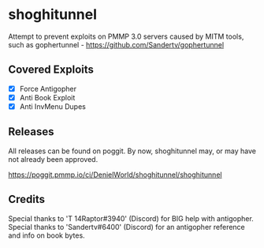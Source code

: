 # shoghitunnel
 Attempt to prevent exploits on PMMP 3.0 servers 
 caused by MITM tools, such as gophertunnel - 
 https://github.com/Sandertv/gophertunnel
 ## Covered Exploits
 - [x] Force Antigopher
 - [x] Anti Book Exploit
 - [x] Anti InvMenu Dupes
 ## Releases
 All releases can be found on poggit. By now, shoghitunnel
 may, or may have not already been approved.
 
 https://poggit.pmmp.io/ci/DenielWorld/shoghitunnel/shoghitunnel
 ## Credits
 Special thanks to 'T 14Raptor#3940' (Discord) for BIG help
 with antigopher.
 Special thanks to 'Sandertv#6400' (Discord) for an antigopher
 reference and info on book bytes.
